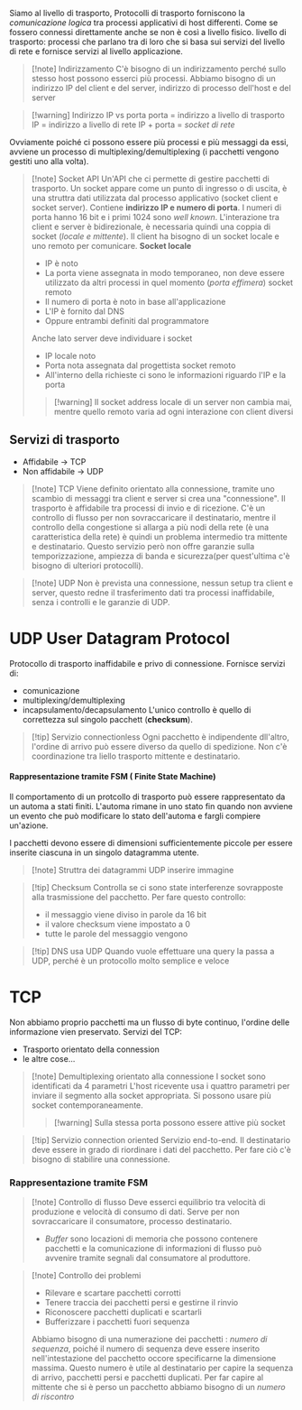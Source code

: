 Siamo al livello di trasporto, 
Protocolli di trasporto forniscono la *comunicazione logica* tra processi applicativi di host differenti. Come se fossero connessi direttamente anche se non è così a livello fisico.
livello di trasporto: processi che parlano tra di loro che si basa sui servizi del livello di rete e fornisce servizi al livello applicazione.

>[!note] Indirizzamento
>C'è bisogno di un indirizzamento perché sullo stesso host possono esserci più processi. 
>Abbiamo bisogno di un indirizzo IP del client e del server, indirizzo di processo dell'host e del server

>[!warning] Indirizzo IP vs porta
>porta = indirizzo a livello di trasporto
>IP = indirizzo a livello di rete
>IP + porta = *socket di rete*

Ovviamente poiché ci possono essere più processi e più messaggi da essi, avviene un processo di multiplexing/demultiplexing (i pacchetti vengono gestiti uno alla volta).
>[!note] Socket API
>Un'API che ci permette di gestire pacchetti di trasporto.
>Un socket appare come un punto di ingresso o di uscita, è una struttra dati utilizzata dal processo applicativo (socket client e socket server). Contiene **indirizzo IP e numero di porta**. I numeri di porta hanno 16 bit e i primi 1024 sono *well known*.
>L'interazione tra client e server è bidirezionale, è necessaria quindi una coppia di socket (*locale e mittente*). 
>Il client ha bisogno di un socket locale e uno remoto per comunicare.
>**Socket locale**
>- IP è noto
>- La porta viene assegnata in modo temporaneo, non deve essere utilizzato da altri processi in quel momento (*porta effimera*)
>socket remoto
>- Il numero di porta è noto in base all'applicazione
>- L'IP è fornito dal DNS
>- Oppure entrambi definiti dal programmatore
>
> Anche lato server deve individuare i socket
> - IP locale noto
> - Porta nota assegnata dal progettista
> socket remoto
> - All'interno della richieste ci sono le informazioni riguardo l'IP e la porta
>
>>[!warning] Il socket address locale di un server non cambia mai, mentre quello remoto varia ad ogni interazione con client diversi

## Servizi di trasporto
- Affidabile -> TCP
- Non affidabile -> UDP
>[!note] TCP
>Viene definito orientato alla connessione, tramite uno scambio di messaggi tra client e server si crea una "connessione".
>Il trasporto è affidabile tra processi di invio e di ricezione. C'è un controllo di flusso per non sovraccaricare il destinatario, mentre il controllo della congestione si allarga a più nodi della rete (è una caratteristica della rete) è quindi un problema intermedio tra mittente e destinatario.
>Questo servizio però non offre garanzie sulla temporizzazione, ampiezza di banda e sicurezza(per quest'ultima c'è bisogno di ulteriori protocolli).

>[!note] UDP
>Non è prevista una connessione, nessun setup tra client e server, questo redne il trasferimento dati tra processi inaffidabile, senza i controlli e le garanzie di UDP.

# UDP User Datagram Protocol
Protocollo di trasporto inaffidabile e privo di connessione. 
Fornisce servizi di:
- comunicazione
- multiplexing/demultiplexing
- incapsulamento/decapsulamento
L'unico controllo è quello di correttezza sul singolo pacchett (**checksum**).

>[!tip] Servizio connectionless
>Ogni pacchetto è indipendente dll'altro, l'ordine di arrivo può essere diverso da quello di spedizione. Non c'è coordinazione tra liello trasporto mittente e destinatario.

#### Rappresentazione tramite FSM ( Finite State Machine)
Il comportamento di un protcollo di trasporto può essere rappresentato da un automa a stati finiti. L'automa rimane in uno stato fin quando non avviene un evento che può modificare lo stato dell'automa e fargli compiere un'azione.

I pacchetti devono essere di dimensioni sufficientemente piccole per essere inserite ciascuna in un singolo datagramma utente.

>[!note] Struttra dei datagrammi UDP
>inserire immagine

>[!tip] Checksum
>Controlla se ci sono state interferenze sovrapposte alla trasmissione del pacchetto. 
>Per fare questo controllo:
>- il messaggio viene diviso in parole da 16 bit
>- il valore checksum viene impostato a 0
>- tutte le parole del messaggio vengono

>[!tip] DNS usa UDP
Quando vuole effettuare una query la passa a UDP, perché è un protocollo molto semplice e veloce 

# TCP
Non abbiamo proprio pacchetti ma un flusso di byte continuo, l'ordine delle informazione vien preservato.
Servizi del TCP:
- Trasporto orientato della connession
- le altre cose...
>[!note] Demultiplexing orientato alla connessione
>I socket sono identificati da 4 parametri
>L'host ricevente usa i quattro parametri per inviare il segmento alla socket appropriata. Si possono usare più socket contemporaneamente.
>>[!warning] Sulla stessa porta possono essere attive più socket

>[!tip] Servizio connection oriented
>Servizio end-to-end.
>Il destinatario deve essere in grado di riordinare i dati del pacchetto. Per fare ciò c'è bisogno di stabilire una connessione.

### Rappresentazione tramite FSM

>[!note] Controllo di flusso
>Deve esserci equilibrio tra velocità di produzione e velocità di consumo di dati.
>Serve per non sovraccaricare il consumatore, processo destinatario.
>- *Buffer* sono locazioni di memoria che possono contenere pacchetti e la comunicazione di informazioni di flusso può avvenire tramite segnali dal consumatore al produttore. 

>[!note] Controllo dei problemi
>- Rilevare e scartare pacchetti corrotti
>- Tenere traccia dei pacchetti persi e gestirne il rinvio
>- Riconoscere pacchetti duplicati e scartarli
>- Bufferizzare i pacchetti fuori sequenza 
>
>Abbiamo bisogno di una numerazione dei pacchetti : *numero di sequenza*, poiché il numero di sequenza deve essere inserito nell'intestazione del pacchetto occore specificarne la dimensione massima.
>Questo numero è utile al destinatario per capire la sequenza di arrivo, pacchetti persi e pacchetti duplicati.
>Per far capire al mittente che si è perso un pacchetto abbiamo bisogno di un *numero di riscontro*

